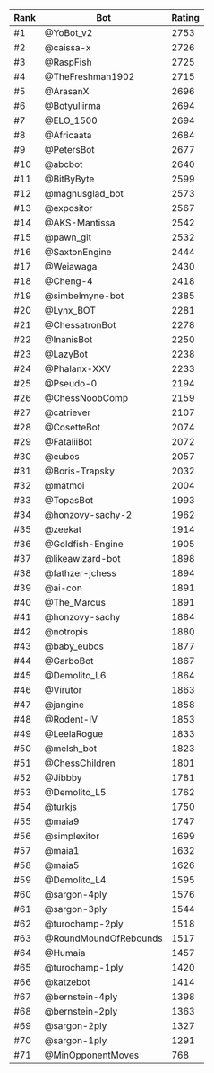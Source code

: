 Rank|Bot|Rating
---|---|---
#1|@YoBot_v2|2753
#2|@caissa-x|2726
#3|@RaspFish|2725
#4|@TheFreshman1902|2715
#5|@ArasanX|2696
#6|@Botyuliirma|2694
#7|@ELO_1500|2694
#8|@Africaata|2684
#9|@PetersBot|2677
#10|@abcbot|2640
#11|@BitByByte|2599
#12|@magnusglad_bot|2573
#13|@expositor|2567
#14|@AKS-Mantissa|2542
#15|@pawn_git|2532
#16|@SaxtonEngine|2444
#17|@Weiawaga|2430
#18|@Cheng-4|2418
#19|@simbelmyne-bot|2385
#20|@Lynx_BOT|2281
#21|@ChessatronBot|2278
#22|@InanisBot|2250
#23|@LazyBot|2238
#24|@Phalanx-XXV|2233
#25|@Pseudo-0|2194
#26|@ChessNoobComp|2159
#27|@catriever|2107
#28|@CosetteBot|2074
#29|@FataliiBot|2072
#30|@eubos|2057
#31|@Boris-Trapsky|2032
#32|@matmoi|2004
#33|@TopasBot|1993
#34|@honzovy-sachy-2|1962
#35|@zeekat|1914
#36|@Goldfish-Engine|1905
#37|@likeawizard-bot|1898
#38|@fathzer-jchess|1894
#39|@ai-con|1891
#40|@The_Marcus|1891
#41|@honzovy-sachy|1884
#42|@notropis|1880
#43|@baby_eubos|1877
#44|@GarboBot|1867
#45|@Demolito_L6|1864
#46|@Virutor|1863
#47|@jangine|1858
#48|@Rodent-IV|1853
#49|@LeelaRogue|1833
#50|@melsh_bot|1823
#51|@ChessChildren|1801
#52|@Jibbby|1781
#53|@Demolito_L5|1762
#54|@turkjs|1750
#55|@maia9|1747
#56|@simplexitor|1699
#57|@maia1|1632
#58|@maia5|1626
#59|@Demolito_L4|1595
#60|@sargon-4ply|1576
#61|@sargon-3ply|1544
#62|@turochamp-2ply|1518
#63|@RoundMoundOfRebounds|1517
#64|@Humaia|1457
#65|@turochamp-1ply|1420
#66|@katzebot|1414
#67|@bernstein-4ply|1398
#68|@bernstein-2ply|1363
#69|@sargon-2ply|1327
#70|@sargon-1ply|1291
#71|@MinOpponentMoves|768
